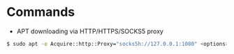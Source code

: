 # Commands

* APT downloading via HTTP/HTTPS/SOCKS5 proxy
```bash
$ sudo apt -o Acquire::http::Proxy="socks5h://127.0.0.1:1080" <options>
```
